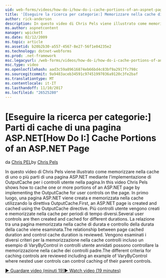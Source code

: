 ```yaml
---
uid: web-forms/videos/how-do-i/how-do-i-cache-portions-of-an-aspnet-page
title: '[Eseguire la ricerca per categorie:] Memorizzare nella cache di parti di una pagina ASP.NET | Documenti Microsoft'
author: rick-anderson
description: In questo video di Chris Pels viene illustrato come memorizzare nella cache di uno o più parti di una pagina ASP.NET mediante l'implementazione di OutputCache per i controlli utente nella pagina. Innanzitutto, un...
ms.author: aspnetcontent
manager: wpickett
ms.date: 02/12/2009
ms.topic: article
ms.assetid: b20b2b30-a557-4567-8e27-56f1e04235e2
ms.technology: dotnet-webforms
ms.prod: .net-framework
msc.legacyurl: /web-forms/videos/how-do-i/how-do-i-cache-portions-of-an-aspnet-page
msc.type: video
ms.openlocfilehash: aad3c59a89616874eb66bd4c83bf9a2917fc798c
ms.sourcegitcommit: 9a9483aceb34591c97451997036a9120c3fe2baf
ms.translationtype: MT
ms.contentlocale: it-IT
ms.lasthandoff: 11/10/2017
ms.locfileid: "26525280"
---
```

<a name="how-do-i-cache-portions-of-an-aspnet-page"></a><span data-ttu-id="f3ac3-104">[Eseguire la ricerca per categorie:] Parti di cache di una pagina ASP.NET</span><span class="sxs-lookup"><span data-stu-id="f3ac3-104">[How Do I:] Cache Portions of an ASP.NET Page</span></span>
====================
<span data-ttu-id="f3ac3-105">da [Chris PEL](https://twitter.com/chrispels)</span><span class="sxs-lookup"><span data-stu-id="f3ac3-105">by [Chris Pels](https://twitter.com/chrispels)</span></span>

<span data-ttu-id="f3ac3-106">In questo video di Chris Pels viene illustrato come memorizzare nella cache di uno o più parti di una pagina ASP.NET mediante l'implementazione di OutputCache per i controlli utente nella pagina.</span><span class="sxs-lookup"><span data-stu-id="f3ac3-106">In this video Chris Pels shows how to cache one or more portions of an ASP.NET page by implementing the OutputCache for user controls on the page.</span></span> <span data-ttu-id="f3ac3-107">In primo luogo, una pagina ASP.NET viene creata e memorizzata nella cache utilizzando la direttiva OutputCache.</span><span class="sxs-lookup"><span data-stu-id="f3ac3-107">First, an ASP.NET page is created and cached using the OutputCache directive.</span></span> <span data-ttu-id="f3ac3-108">Più controlli utente vengono creati e memorizzate nella cache per periodi di tempo diversi.</span><span class="sxs-lookup"><span data-stu-id="f3ac3-108">Several user controls are then created and cached for different durations.</span></span> <span data-ttu-id="f3ac3-109">La relazione tra una pagina memorizzata nella cache di durata e controllo della durata della cache viene esaminata.</span><span class="sxs-lookup"><span data-stu-id="f3ac3-109">The relationship between page cached duration and control cache duration is reviewed.</span></span> <span data-ttu-id="f3ac3-110">Vengono esaminati i diversi criteri per la memorizzazione nella cache controlli incluso un esempio di VaryByControl in controlli utente annidati possono controllare la memorizzazione nella cache dei controlli padre.</span><span class="sxs-lookup"><span data-stu-id="f3ac3-110">The different criteria for caching controls are reviewed including an example of VaryByControl where nested user controls can control caching of their parent controls.</span></span>

[<span data-ttu-id="f3ac3-111">&#9654; Guardare video (minuti 19)</span><span class="sxs-lookup"><span data-stu-id="f3ac3-111">&#9654; Watch video (19 minutes)</span></span>](https://channel9.msdn.com/Blogs/ASP-NET-Site-Videos/how-do-i-cache-portions-of-an-aspnet-page)
